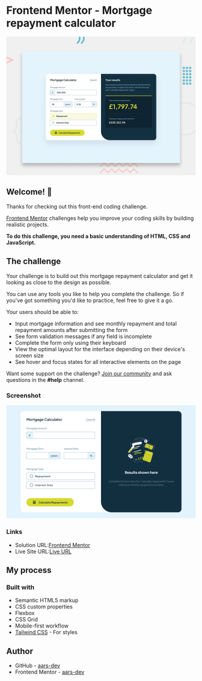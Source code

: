 # Frontend Mentor - Mortgage repayment calculator

![Design preview for the Mortgage repayment calculator coding challenge](./preview.jpg)

## Welcome! 👋

Thanks for checking out this front-end coding challenge.

[Frontend Mentor](https://www.frontendmentor.io) challenges help you improve your coding skills by building realistic projects.

**To do this challenge, you need a basic understanding of HTML, CSS and JavaScript.**

## The challenge

Your challenge is to build out this mortgage repayment calculator and get it looking as close to the design as possible.

You can use any tools you like to help you complete the challenge. So if you've got something you'd like to practice, feel free to give it a go.

Your users should be able to:

- Input mortgage information and see monthly repayment and total repayment amounts after submitting the form
- See form validation messages if any field is incomplete
- Complete the form only using their keyboard
- View the optimal layout for the interface depending on their device's screen size
- See hover and focus states for all interactive elements on the page

Want some support on the challenge? [Join our community](https://www.frontendmentor.io/community) and ask questions in the **#help** channel.

### Screenshot

![](./public/screenshot/screenshot.jpg)

### Links

- Solution URL:[Frontend Mentor](https://github.com/aars-dev/frontendmentor-challenges/tree/master/mortgage-repayment-calculator-main)
- Live Site URL:[Live URL](https://aars-dev.github.io/frontendmentor-challenges/mortgage-repayment-calculator-main/src/index.html)

## My process

### Built with

- Semantic HTML5 markup
- CSS custom properties
- Flexbox
- CSS Grid
- Mobile-first workflow
- [Tailwind CSS](https://tailwindcss.com/) - For styles

## Author

- GitHub - [aars-dev](https://github.com/aars-dev)
- Frontend Mentor - [aars-dev](https://www.frontendmentor.io/profile/aars-dev)
